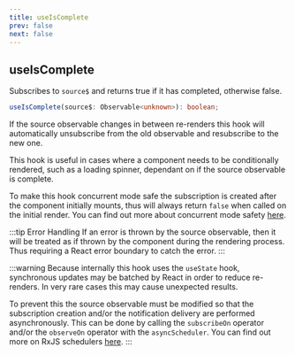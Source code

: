 ```yaml
---
title: useIsComplete
prev: false
next: false
---
```


## useIsComplete

Subscribes to `source$` and returns true if it has completed, otherwise false.

```ts
useIsComplete(source$: Observable<unknown>): boolean;
```

If the source observable changes in between re-renders this hook will automatically unsubscribe from the old observable and resubscribe to the new one.

This hook is useful in cases where a component needs to be conditionally rendered, such as a loading spinner, dependant on if the source observable is complete.

To make this hook concurrent mode safe the subscription is created after the component initially mounts, thus will always return `false` when called on the initial render. You can find out more about concurrent mode safety [here](/guide/core-concepts#concurrent-mode-safety).

:::tip Error Handling
If an error is thrown by the source observable, then it will be treated as if thrown by the component during the rendering process. Thus requiring a React error boundary to catch the error.
:::

:::warning
Because internally this hook uses the `useState` hook, synchronous updates may be batched by React in order to reduce re-renders. In very rare cases this may cause unexpected results.

To prevent this the source observable must be modified so that the subscription creation and/or the notification delivery are performed asynchronously. This can be done by calling the `subscribeOn` operator and/or the `observeOn` operator with the `asyncScheduler`. You can find out more on RxJS schedulers [here](https://rxjs.dev/guide/scheduler).
:::
